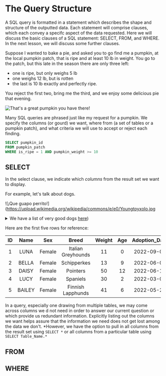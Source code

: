 # The Query Structure

A SQL query is formatted in a statement which describes the shape and structure of the outputted data. Each statement will comprise clauses, which each convey a specifc aspect of the data requested. Here we will discuss the basic clauses of a SQL statement: SELECT, FROM, and WHERE. In the next lesson, we will discuss some further clauses.

Suppose I wanted to bake a pie, and asked you to go find me a pumpkin, at the local pumpkin patch, that is ripe and at least 10 lb in weight. You go to the patch, but this late in the season there are only three left: 
* one is ripe, but only weighs 5 lb
* one weighs 12 lb, but is rotten
* the last is 10 lb exactly and perfectly ripe. 

You reject the first two, bring me the third, and we enjoy some delicious pie that evening.

![That's a great pumpkin you have there!](https://upload.wikimedia.org/wikipedia/en/7/74/GreatPumpkin.jpg)

Many SQL queries are phrased just like my request for a pumpkin. We specify the columns (or gourd) we want, where from (a set of tables or a pumpkin patch), and what criteria we will use to accept or reject each finding.

```SQL
SELECT pumpkin_id
FROM pumpkin_patch
WHERE is_ripe = 1 AND pumpkin_weight >= 10
```

## SELECT
In the select clause, we indicate which _columns_ from the result set we want to display. 

For example, let's talk about dogs.

![¡Que guapo perrito!](https://upload.wikimedia.org/wikipedia/commons/e/e0/Youngtoyxolo.jpg

<details>
  <summary>
We have a list of very good dogs <a href = "https://github.com/HFS-Analytics/SQL-Overview/blob/main/Adoption%20Record.md"> here</a>)
    </summary>
**Note:** These are fictional dogs generated from data provided by <a href = "https://akc.org"> the American Kennel Club</a>. Any resemblence to actual dogs, living or in Heaven, is completely coincidental.
  
</details>

Here are the first five rows for reference:

ID|Name|Sex|Breed|Weight|Age|Adoption_Date
:---:|:---:|:---:|:---:|:---:|:---:|:---:
1|LUNA|Female|Italian Greyhounds|11|0|2022-09-04
2|BELLA|Female|Schipperkes|13|9|2022-06-02
3|DAISY|Female|Pointers|50|12|2022-06-18
4|LUCY|Female|Spaniels|30|2|2022-03-09
5|BAILEY|Female|Finnish Lapphunds|41|6|2022-05-26

In a query, especially one drawing from multiple tables, we may come across columns we d not need in order to answer our current question or which provide us redundant information. Explicitly listing out the columns we want helps assure that the information we need does not get lost among the data we don't. *However, we have the option to pull in all columns from the result set using `SELECT *` or all columns from a particular table using `SELECT Table_Name.*`


      
## FROM

## WHERE
